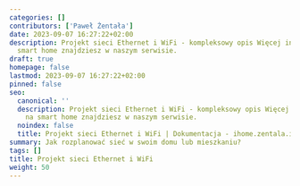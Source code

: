 ```yaml
---
categories: []
contributors: ['Paweł Żentała']
date: 2023-09-07 16:27:22+02:00
description: Projekt sieci Ethernet i WiFi - kompleksowy opis Więcej informacji na
  smart home znajdziesz w naszym serwisie.
draft: true
homepage: false
lastmod: 2023-09-07 16:27:22+02:00
pinned: false
seo:
  canonical: ''
  description: Projekt sieci Ethernet i WiFi - kompleksowy opis Więcej informacji
    na smart home znajdziesz w naszym serwisie.
  noindex: false
  title: Projekt sieci Ethernet i WiFi | Dokumentacja - ihome.zentala.io
summary: Jak rozplanować sieć w swoim domu lub mieszkaniu?
tags: []
title: Projekt sieci Ethernet i WiFi
weight: 50
---
```


